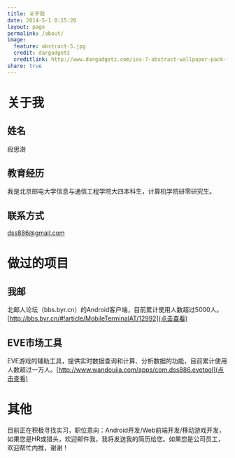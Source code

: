 ```yaml
---
title: 关于我
date: 2014-5-1 0:15:28
layout: page
permalink: /about/
image:
  feature: abstract-5.jpg
  credit: dargadgetz
  creditlink: http://www.dargadgetz.com/ios-7-abstract-wallpaper-pack-for-iphone-5-and-ipod-touch-retina/
share: true
---
```


# **关于我**

## **姓名**

段思澍

##  **教育经历**

我是北京邮电大学信息与通信工程学院大四本科生，计算机学院研零研究生。

## **联系方式**

<dss886@gmail.com>

# **做过的项目**

## **我邮**

北邮人论坛（bbs.byr.cn）的Android客户端，目前累计使用人数超过5000人。[http://bbs.byr.cn/#!article/MobileTerminalAT/12992](点击查看)

## **EVE市场工具**

EVE游戏的辅助工具，提供实时数据查询和计算、分析数据的功能，目前累计使用人数超过一万人。[http://www.wandoujia.com/apps/com.dss886.evetool](点击查看)

# **其他**

目前正在积极寻找实习，职位意向：Android开发/Web前端开发/移动游戏开发，如果您是HR或猎头，欢迎邮件我，我将发送我的简历给您。如果您是公司员工，欢迎帮忙内推，谢谢！
